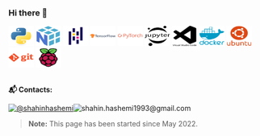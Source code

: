 ### Hi there 👋

<!--
**techsup93/techsup93** is a ✨ _special_ ✨ repository because its `README.md` (this file) appears on your GitHub profile.

Here are some ideas to get you started:

- 🔭 I’m currently working on ...
- 🌱 I’m currently learning ...
- 👯 I’m looking to collaborate on ...
- 🤔 I’m looking for help with ...
- 💬 Ask me about ...
- 📫 How to reach me: ...
- 😄 Pronouns: ...
- ⚡ Fun fact: ...
-->
<div dir="auto">
  <a target="_blank" rel="noopener noreferrer" href="https://github.com/devicons/devicon/blob/master/icons/python/python-original.svg"><img src="https://github.com/devicons/devicon/raw/master/icons/python/python-original.svg" title="Python" alt="Python" width="50" height="40" style="max-width: 100%;"></a> 
  <a target="_blank" rel="noopener noreferrer" href="https://github.com/devicons/devicon/blob/master/icons/numpy/numpy-original.svg"><img src="https://github.com/devicons/devicon/raw/master/icons/numpy/numpy-original.svg" title="Numpy" alt="Numpy" width="50" height="40" style="max-width: 100%;"></a> 
  <a target="_blank" rel="noopener noreferrer" href="https://github.com/devicons/devicon/blob/master/icons/pandas/pandas-original.svg"><img src="https://github.com/devicons/devicon/raw/master/icons/pandas/pandas-original.svg" title="Pandas" alt="Pandas" width="50" height="40" style="max-width: 100%;"></a> 
  <a target="_blank" rel="noopener noreferrer" href="https://github.com/devicons/devicon/blob/master/icons/tensorflow/tensorflow-original-wordmark.svg"><img src="https://github.com/devicons/devicon/raw/master/icons/tensorflow/tensorflow-original-wordmark.svg" title="Tensorflow" alt="Tensorflow" width="50" height="40" style="max-width: 100%;"></a> 
  <a target="_blank" rel="noopener noreferrer" href="https://github.com/devicons/devicon/blob/master/icons/pytorch/pytorch-plain-wordmark.svg"><img src="https://github.com/devicons/devicon/raw/master/icons/pytorch/pytorch-plain-wordmark.svg" title="Pytorch" alt="Pytorch" width="50" height="40" style="max-width: 100%;"></a> 
  <a target="_blank" rel="noopener noreferrer" href="https://github.com/devicons/devicon/blob/master/icons/jupyter/jupyter-plain-wordmark.svg"><img src="https://github.com/devicons/devicon/raw/master/icons/jupyter/jupyter-plain-wordmark.svg" title="Jupyter" alt="Jupyter" width="50" height="40" style="max-width: 100%;"></a> 
  <a target="_blank" rel="noopener noreferrer" href="https://github.com/devicons/devicon/blob/master/icons/vscode/vscode-plain-wordmark.svg"><img src="https://github.com/devicons/devicon/raw/master/icons/vscode/vscode-plain-wordmark.svg" title="vscode" alt="vscode" width="50" height="40" style="max-width: 100%;"></a> 
  <a target="_blank" rel="noopener noreferrer" href="https://github.com/devicons/devicon/blob/master/icons/docker/docker-plain-wordmark.svg"><img src="https://github.com/devicons/devicon/raw/master/icons/docker/docker-plain-wordmark.svg" title="Docker" alt="Docker" width="50" height="40" style="max-width: 100%;"></a> 
  <a target="_blank" rel="noopener noreferrer" href="https://github.com/devicons/devicon/blob/master/icons/ubuntu/ubuntu-plain-wordmark.svg"><img src="https://github.com/devicons/devicon/raw/master/icons/ubuntu/ubuntu-plain-wordmark.svg" title="Ubuntu" alt="Ubuntu" width="50" height="40" style="max-width: 100%;"></a> 
  <a target="_blank" rel="noopener noreferrer" href="https://github.com/devicons/devicon/blob/master/icons/git/git-plain-wordmark.svg"><img src="https://github.com/devicons/devicon/raw/master/icons/git/git-plain-wordmark.svg" title="git" alt="git" width="50" height="40" style="max-width: 100%;"></a>
  <a target="_blank" rel="noopener noreferrer" href="https://github.com/devicons/devicon/blob/master/icons/raspberrypi/raspberrypi-original.svg"><img src="https://github.com/devicons/devicon/blob/master/icons/raspberrypi/raspberrypi-original.svg" title="git" alt="git" width="50" height="40" style="max-width: 100%;"></a> 
</div>
<br>
<p dir="auto"><strong><g-emoji class="g-emoji" alias="mailbox_with_mail" fallback-src="https://github.githubassets.com/images/icons/emoji/unicode/1f4ec.png">📬</g-emoji> Contacts:</strong></p>
<p dir="auto"><a href="https://www.linkedin.com/in/shahinhashemi/" rel="nofollow"><img src="https://camo.githubusercontent.com/f4f0ef7493c38feb75ede98d04b23bf1d019e30f9239f5f7113a3a84cb0d791d/68747470733a2f2f696d672e69636f6e73382e636f6d2f666c75656e63792f34382f3030303030302f6c696e6b6564696e2e706e67" alt="@shahinhashemi" title="@shahinhashemi" data-canonical-src="https://img.icons8.com/fluency/48/000000/linkedin.png" style="max-width: 100%;"></a><a><img src="https://camo.githubusercontent.com/19865f7d347b6b06b2c705902ba4ded7a1941e9dd164b646fce17fe92b5559d0/68747470733a2f2f696d672e69636f6e73382e636f6d2f666c75656e63792f34382f3030303030302f6170706c652d6d61696c2e706e67" alt="shahin.hashemi1993@gmail.com" title="shahin.hashemi1993@gmail.com" data-canonical-src="https://img.icons8.com/fluency/48/000000/apple-mail.png" style="max-width: 100%;"></a></p>
<blockquote>
<p dir="auto"><strong>Note:</strong> This page has been started since May 2022.</p>
</blockquote>
</article>
  </div>
</div>
